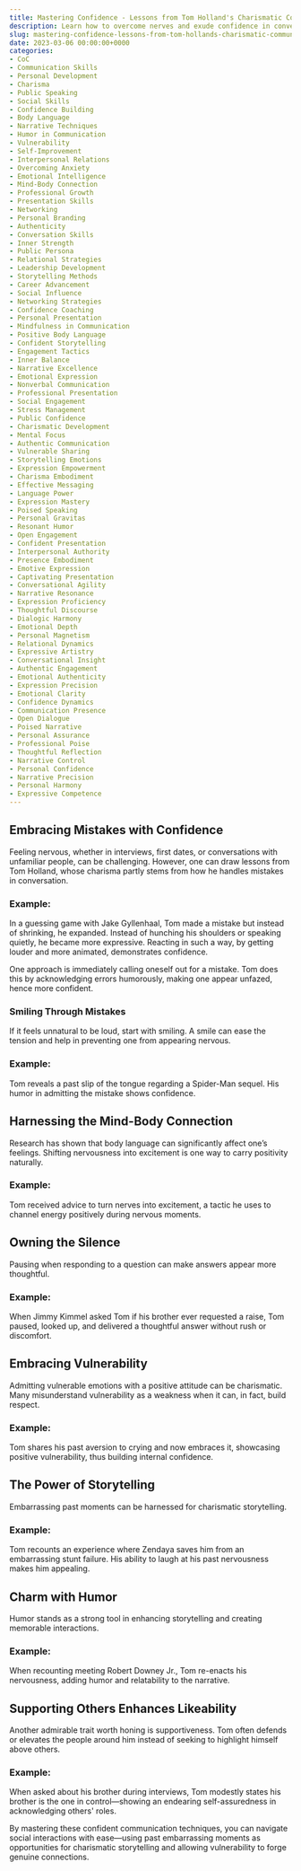 ```yaml
---
title: Mastering Confidence - Lessons from Tom Holland's Charismatic Communication Skills
description: Learn how to overcome nerves and exude confidence in conversations by analyzing the charismatic communication techniques of Tom Holland.
slug: mastering-confidence-lessons-from-tom-hollands-charismatic-communication-skills
date: 2023-03-06 00:00:00+0000
categories:
- CoC
- Communication Skills
- Personal Development
- Charisma
- Public Speaking
- Social Skills
- Confidence Building
- Body Language
- Narrative Techniques
- Humor in Communication
- Vulnerability
- Self-Improvement
- Interpersonal Relations
- Overcoming Anxiety
- Emotional Intelligence
- Mind-Body Connection
- Professional Growth
- Presentation Skills
- Networking
- Personal Branding
- Authenticity
- Conversation Skills
- Inner Strength
- Public Persona
- Relational Strategies
- Leadership Development
- Storytelling Methods
- Career Advancement
- Social Influence
- Networking Strategies
- Confidence Coaching
- Personal Presentation
- Mindfulness in Communication
- Positive Body Language
- Confident Storytelling
- Engagement Tactics
- Inner Balance
- Narrative Excellence
- Emotional Expression
- Nonverbal Communication
- Professional Presentation
- Social Engagement
- Stress Management
- Public Confidence
- Charismatic Development
- Mental Focus
- Authentic Communication
- Vulnerable Sharing
- Storytelling Emotions
- Expression Empowerment
- Charisma Embodiment
- Effective Messaging
- Language Power
- Expression Mastery
- Poised Speaking
- Personal Gravitas
- Resonant Humor
- Open Engagement
- Confident Presentation
- Interpersonal Authority
- Presence Embodiment
- Emotive Expression
- Captivating Presentation
- Conversational Agility
- Narrative Resonance
- Expression Proficiency
- Thoughtful Discourse
- Dialogic Harmony
- Emotional Depth
- Personal Magnetism
- Relational Dynamics
- Expressive Artistry
- Conversational Insight 
- Authentic Engagement
- Emotional Authenticity
- Expression Precision
- Emotional Clarity
- Confidence Dynamics
- Communication Presence
- Open Dialogue
- Poised Narrative
- Personal Assurance
- Professional Poise
- Thoughtful Reflection
- Narrative Control
- Personal Confidence
- Narrative Precision
- Personal Harmony
- Expressive Competence    
---
```


## Embracing Mistakes with Confidence

Feeling nervous, whether in interviews, first dates, or conversations with unfamiliar people, can be challenging. However, one can draw lessons from Tom Holland, whose charisma partly stems from how he handles mistakes in conversation.

### **Example:**

In a guessing game with Jake Gyllenhaal, Tom made a mistake but instead of shrinking, he expanded. Instead of hunching his shoulders or speaking quietly, he became more expressive. Reacting in such a way, by getting louder and more animated, demonstrates confidence.

One approach is immediately calling oneself out for a mistake. Tom does this by acknowledging errors humorously, making one appear unfazed, hence more confident.

### Smiling Through Mistakes

If it feels unnatural to be loud, start with smiling. A smile can ease the tension and help in preventing one from appearing nervous.

### **Example:**

Tom reveals a past slip of the tongue regarding a Spider-Man sequel. His humor in admitting the mistake shows confidence.

## Harnessing the Mind-Body Connection

Research has shown that body language can significantly affect one’s feelings. Shifting nervousness into excitement is one way to carry positivity naturally.

### **Example:**

Tom received advice to turn nerves into excitement, a tactic he uses to channel energy positively during nervous moments.

## Owning the Silence

Pausing when responding to a question can make answers appear more thoughtful.

### **Example:**

When Jimmy Kimmel asked Tom if his brother ever requested a raise, Tom paused, looked up, and delivered a thoughtful answer without rush or discomfort.

## Embracing Vulnerability

Admitting vulnerable emotions with a positive attitude can be charismatic. Many misunderstand vulnerability as a weakness when it can, in fact, build respect.

### **Example:**

Tom shares his past aversion to crying and now embraces it, showcasing positive vulnerability, thus building internal confidence.

## The Power of Storytelling

Embarrassing past moments can be harnessed for charismatic storytelling.

### **Example:**

Tom recounts an experience where Zendaya saves him from an embarrassing stunt failure. His ability to laugh at his past nervousness makes him appealing.

## Charm with Humor

Humor stands as a strong tool in enhancing storytelling and creating memorable interactions.

### **Example:**

When recounting meeting Robert Downey Jr., Tom re-enacts his nervousness, adding humor and relatability to the narrative.

## Supporting Others Enhances Likeability

Another admirable trait worth honing is supportiveness. Tom often defends or elevates the people around him instead of seeking to highlight himself above others.

### **Example:**

When asked about his brother during interviews, Tom modestly states his brother is the one in control—showing an endearing self-assuredness in acknowledging others' roles.

By mastering these confident communication techniques, you can navigate social interactions with ease—using past embarrassing moments as opportunities for charismatic storytelling and allowing vulnerability to forge genuine connections.

